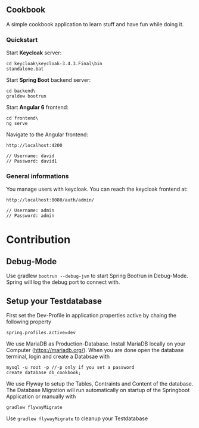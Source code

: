## Cookbook
A simple cookbook application to learn stuff and have fun while doing it.

### Quickstart

Start **Keycloak** server:
```
cd keycloak\keycloak-3.4.3.Final\bin
standalone.bat
```

Start **Spring Boot** backend server:
```
cd backend\
graldew bootrun
```

Start **Angular 6** frontend:
```
cd frontend\
ng serve
```

Navigate to the Angular frontend:
```
http://localhost:4200

// Username: david
// Password: david1
```

### General informations

You manage users with keycloak. You can reach the keycloak frontend at: 
```
http://localhost:8080/auth/admin/

// Username: admin
// Password: admin
```
# Contribution

## Debug-Mode
Use gradlew ```bootrun --debug-jvm``` to start Spring Bootrun in Debug-Mode. Spring will log the debug port to connect with. 

## Setup your Testdatabase
First set the Dev-Profile in application.properties active by chaing the following property
```
spring.profiles.active=dev
```
We use MariaDB as Production-Database. Install MariaDB locally on your Computer (https://mariadb.org/). When you are done open the database terminal, login and create a Databsae with
```
mysql -u root -p //-p only if you set a password
create database db_cookbook;
```
We use Flyway to setup the Tables, Contraints and Content of the database.
The Database Migration will run automatically on startup of the Springboot Application or manually with
```
gradlew flywayMigrate
```
Use ```gradlew flywayMigrate``` to cleanup your Testdatabase


